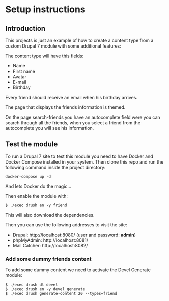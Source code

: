 # Setup instructions

## Introduction

This projects is just an example of how to create a content type from a custom
Drupal 7 module with some additional features:

The content type will have this fields:

- Name
- First name
- Avatar
- E-mail
- Birthday

Every friend should receive an email when his birthday arrives.

The page that displays the friends information is themed.

On the page search-friends you have an autocomplete field were you can search through
all the friends, when you select a friend from the autocomplete you will see his information.

## Test the module

To run a Drupal 7 site to test this module you need to have Docker and Docker Compose installed in your system.
Then clone this repo and run the following command inside the project directory:

`docker-compose up -d`

And lets Docker do the magic...

Then enable the module with:

```
$ ./exec drush en -y friend
```

This will also download the dependencies.

Then you can use the following addresses to visit the site:

- Drupal: http://localhost:8080/ (user and password: **admin**)
- phpMyAdmin: http://localhost:8081/
- Mail Catcher: http://localhost:8082/

### Add some dummy friends content

To add some dummy content we need to activate the Devel Generate module:

```
$ ./exec drush dl devel
$ ./exec drush en -y devel_generate
$ ./exec drush generate-content 20 --types=friend
```
